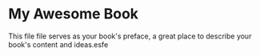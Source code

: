 # My Awesome Book

This file file serves as your book's preface, a great place to describe your book's content and ideas.esfe

